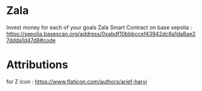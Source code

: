 # Zala
Invest money for each of your goals
Zala Smart Contract on base sepolia : https://sepolia.basescan.org/address/0xabdf10bbbccef43942dc8a1da8ae27ddda1d47d8#code


# Attributions
for Z icon : https://www.flaticon.com/authors/arief-harvi
